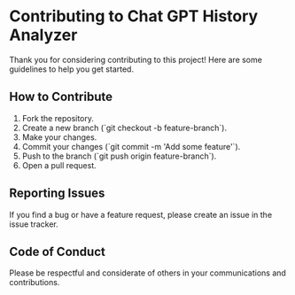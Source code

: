 # Contributing to Chat GPT History Analyzer

Thank you for considering contributing to this project! Here are some guidelines to help you get started.

## How to Contribute

1. Fork the repository.
2. Create a new branch (\`git checkout -b feature-branch\`).
3. Make your changes.
4. Commit your changes (\`git commit -m 'Add some feature'\`).
5. Push to the branch (\`git push origin feature-branch\`).
6. Open a pull request.

## Reporting Issues

If you find a bug or have a feature request, please create an issue in the issue tracker.

## Code of Conduct

Please be respectful and considerate of others in your communications and contributions.

